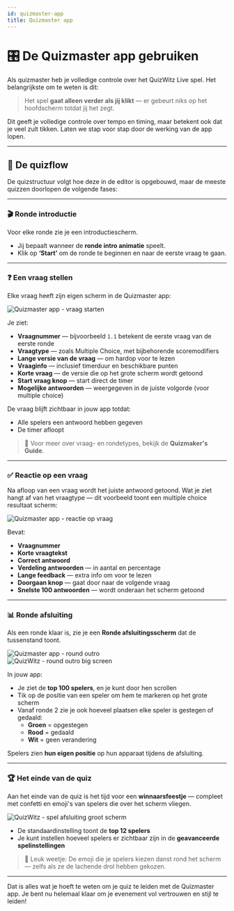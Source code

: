 ```yaml
---
id: quizmaster-app
title: Quizmaster app
---
```


# 🎛️ De Quizmaster app gebruiken

Als quizmaster heb je volledige controle over het QuizWitz Live spel. Het belangrijkste om te weten is dit:

> Het spel **gaat alleen verder als jij klikt** — er gebeurt niks op het hoofdscherm totdat jij het zegt.

Dit geeft je volledige controle over tempo en timing, maar betekent ook dat je veel zult tikken. Laten we stap voor stap door de werking van de app lopen.

---

## 🔁 De quizflow

De quizstructuur volgt hoe deze in de editor is opgebouwd, maar de meeste quizzen doorlopen de volgende fases:

---

### 🎬 Ronde introductie

Voor elke ronde zie je een introductiescherm.

- Jij bepaalt wanneer de **ronde intro animatie** speelt.
- Klik op **‘Start’** om de ronde te beginnen en naar de eerste vraag te gaan.

---

### ❓ Een vraag stellen

Elke vraag heeft zijn eigen scherm in de Quizmaster app:

![Quizmaster app - vraag starten](/images/quizmaster-app-start-question.png)

Je ziet:

- **Vraagnummer** — bijvoorbeeld `1.1` betekent de eerste vraag van de eerste ronde
- **Vraagtype** — zoals Multiple Choice, met bijbehorende scoremodifiers
- **Lange versie van de vraag** — om hardop voor te lezen
- **Vraaginfo** — inclusief timerduur en beschikbare punten
- **Korte vraag** — de versie die op het grote scherm wordt getoond
- **Start vraag knop** — start direct de timer
- **Mogelijke antwoorden** — weergegeven in de juiste volgorde (voor multiple choice)

De vraag blijft zichtbaar in jouw app totdat:

- Alle spelers een antwoord hebben gegeven
- De timer afloopt

> 🔎 Voor meer over vraag- en rondetypes, bekijk de **Quizmaker's Guide**.

---

### ✅ Reactie op een vraag

Na afloop van een vraag wordt het juiste antwoord getoond. Wat je ziet hangt af van het vraagtype — dit voorbeeld toont een multiple choice resultaat scherm:

![Quizmaster app - reactie op vraag](/images/quizmaster-app-question-feedback.png)

Bevat:

- **Vraagnummer**
- **Korte vraagtekst**
- **Correct antwoord**
- **Verdeling antwoorden** — in aantal en percentage
- **Lange feedback** — extra info om voor te lezen
- **Doorgaan knop** — gaat door naar de volgende vraag
- **Snelste 100 antwoorden** — wordt onderaan het scherm getoond

---

### 📊 Ronde afsluiting

Als een ronde klaar is, zie je een **Ronde afsluitingsscherm** dat de tussenstand toont.

![Quizmaster app - round outro](/images/quizmaster-app-round-outro.png)\
![QuizWitz - round outro big screen](/images/round-outro.png)

In jouw app:

- Je ziet de **top 100 spelers**, en je kunt door hen scrollen
- Tik op de positie van een speler om hem te markeren op het grote scherm
- Vanaf ronde 2 zie je ook hoeveel plaatsen elke speler is gestegen of gedaald:
    - **Groen** = opgestegen
    - **Rood** = gedaald
    - **Wit** = geen verandering

Spelers zien **hun eigen positie** op hun apparaat tijdens de afsluiting.

---

### 🏆 Het einde van de quiz

Aan het einde van de quiz is het tijd voor een **winnaarsfeestje** — compleet met confetti en emoji's van spelers die over het scherm vliegen.

![QuizWitz - spel afsluiting groot scherm](/images/game-outro.png)

- De standaardinstelling toont de **top 12 spelers**
- Je kunt instellen hoeveel spelers er zichtbaar zijn in de **geavanceerde spelinstellingen**

> 🎉 Leuk weetje: De emoji die je spelers kiezen danst rond het scherm — zelfs als ze de lachende drol hebben gekozen.

---

Dat is alles wat je hoeft te weten om je quiz te leiden met de Quizmaster app. Je bent nu helemaal klaar om je evenement vol vertrouwen en stijl te leiden!
